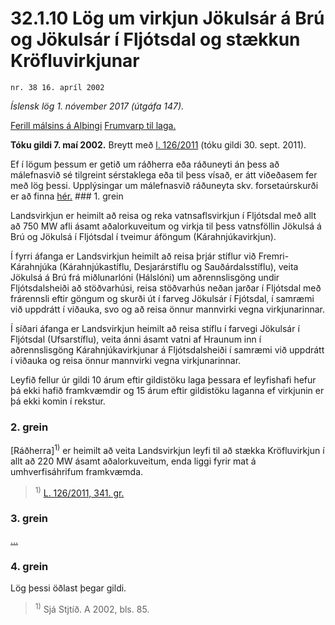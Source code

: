 # 32.1.10 Lög um virkjun Jökulsár á Brú og Jökulsár í Fljótsdal og stækkun Kröfluvirkjunar

`nr. 38 16. apríl 2002`

_Íslensk lög 1. nóvember 2017 (útgáfa 147)._

[Ferill málsins á Alþingi](https://www.althingi.is/thingstorf/thingmalalistar-eftir-thingum/ferill/?ltg=127&mnr=503)
[Frumvarp til laga.](https://www.althingi.is/altext/127/s/0795.html)

**Tóku gildi 7. maí 2002.**
Breytt með
[l. 126/2011](https://althingi.is/altext/stjt/2011.126.html) (tóku gildi 30. sept. 2011).

Ef í lögum þessum er getið um ráðherra eða ráðuneyti án þess að málefnasvið sé tilgreint sérstaklega eða til þess vísað, er átt viðeðasem fer með lög þessi. Upplýsingar um málefnasvið ráðuneyta skv. forsetaúrskurði er að finna [hér.](2017015.md) ### 1. grein

Landsvirkjun er heimilt að reisa og reka vatnsaflsvirkjun í Fljótsdal með allt að 750 MW afli ásamt aðalorkuveitum og virkja til þess vatnsföllin Jökulsá á Brú og Jökulsá í Fljótsdal í tveimur áföngum (Kárahnjúkavirkjun).

Í fyrri áfanga er Landsvirkjun heimilt að reisa þrjár stíflur við Fremri-Kárahnjúka (Kárahnjúkastíflu, Desjarárstíflu og Sauðárdalsstíflu), veita Jökulsá á Brú frá miðlunarlóni (Hálslóni) um aðrennslisgöng undir Fljótsdalsheiði að stöðvarhúsi, reisa stöðvarhús neðan jarðar í Fljótsdal með frárennsli eftir göngum og skurði út í farveg Jökulsár í Fjótsdal, í samræmi við uppdrátt í viðauka, svo og að reisa önnur mannvirki vegna virkjunarinnar.

Í síðari áfanga er Landsvirkjun heimilt að reisa stíflu í farvegi Jökulsár í Fljótsdal (Ufsarstíflu), veita ánni ásamt vatni af Hraunum inn í aðrennslisgöng Kárahnjúkavirkjunar á Fljótsdalsheiði í samræmi við uppdrátt í viðauka og reisa önnur mannvirki vegna virkjunarinnar.

Leyfið fellur úr gildi 10 árum eftir gildistöku laga þessara ef leyfishafi hefur þá ekki hafið framkvæmdir og 15 árum eftir gildistöku laganna ef virkjunin er þá ekki komin í rekstur.

### 2. grein

[Ráðherra]<sup>1)</sup> er heimilt að veita Landsvirkjun leyfi til að stækka Kröfluvirkjun í allt að 220 MW ásamt aðalorkuveitum, enda liggi fyrir mat á umhverfisáhrifum framkvæmda.

> <sup>1)</sup> [L. 126/2011, 341. gr.](https://althingi.is/altext/stjt/2011.126.html)

### 3. grein

[…](https://www.althingi.is/lagasafn/leidbeiningar/)

### 4. grein

Lög þessi öðlast þegar gildi.

> <sup>1)</sup> Sjá Stjtíð. A 2002, bls. 85.


